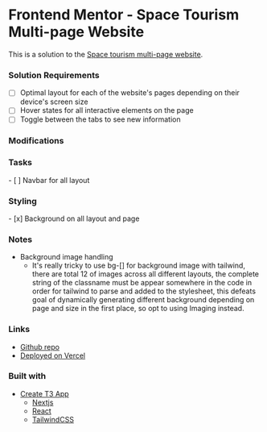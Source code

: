 # Frontend Mentor - Space Tourism Multi-page Website

This is a solution to the [Space tourism multi-page website](https://www.frontendmentor.io/challenges/space-tourism-multipage-website-gRWj1URZ3).


### Solution Requirements

- [ ] Optimal layout for each of the website's pages depending on their device's screen size
- [ ] Hover states for all interactive elements on the page
- [ ] Toggle between the tabs to see new information

### Modifications

### Tasks
- [ ] Navbar for all layout

### Styling
- [x] Background on all layout and page


### Notes
- Background image handling 
  - It's really tricky to use bg-[] for background image with tailwind, there are total 12 of images across all different layouts, the complete string of the classname must be appear somewhere in the code in order for tailwind to parse and added to the stylesheet, this defeats goal of dynamically generating different background depending on page and size in the first place, so opt to using Imaging instead.

### Links

- [Github repo](https://github.com/Pakkerman/space-tourism-website)
- [Deployed on Vercel](https://space-tourism-website-orpin-omega.vercel.app/)

### Built with

- [Create T3 App](https://create.t3.gg/)
  - [Nextjs](https://nextjs.org/)
  - [React](https://react.dev/)
  - [TailwindCSS](https://tailwindcss.com/)

